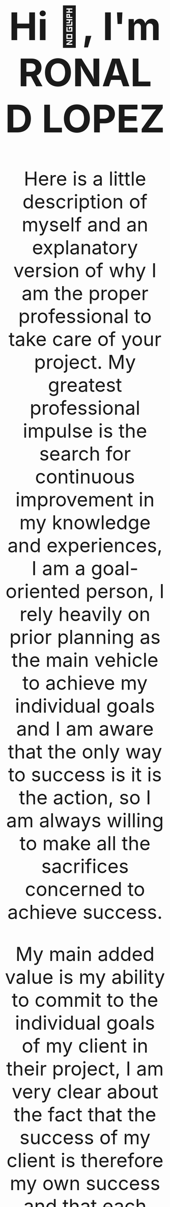 <div align="center" style="font-size: 60px;">
  <h1> Hi 👋, I'm RONALD LOPEZ </h1>
  
  Here is a little description of myself and an explanatory version of why I am the proper professional to take care of your project.
  My greatest professional impulse is the search for continuous improvement in my knowledge and experiences, I am a goal-oriented person, 
  I rely heavily on prior planning as the main vehicle to achieve my individual goals and I am aware that the only way to success is it is 
  the action, so I am always willing to make all the sacrifices concerned to achieve success.

  My main added value is my ability to commit to the individual goals of my client in their project, I am very clear about the fact that the 
  success of my client is therefore my own success and that each project and request that I generate an ultra-satisfied client with the final 
  product is an addiction to my professional background, which is why every time an estimate is entrusted to me, I dedicate 100% of my dedication,
  attention, commitment and performance, each task represents my own identity as a profession and my ambition 
</div>


## :fire: My Stats :
<div align="center">
  <a href="https://github.com/anuraghazra/github-readme-stats">
    <img height=200 align="center" src="https://github-readme-stats.vercel.app/api?username=CodeRLopez&theme=radical&hide_border=true" />
  </a>
  <a href="https://github.com/anuraghazra/convoychat">
    <img height=200 align="center" src="https://github-readme-stats.vercel.app/api/top-langs?username=CodeRLopez&layout=compact&langs_count=8&card_width=320&theme=radical&hide_border=true" />
  </a>
</div>


<div align="center">
  <a href="https://git.io/streak-stats">
    <img src="https://github-readme-streak-stats.herokuapp.com?user=CodeRLopez&card_width=496&theme=radical&hide_border=true" alt="GitHub Streak" style="width: 80%;" />
  </a>
</div>


## :hammer_and_wrench: Frontend Stack
[![My Skills](https://skillicons.dev/icons?i=js,html,css,react,next,vue,redux,tailwind)](https://skillicons.dev)

## :hammer_and_wrench: Backend Stack
[![My Skills](https://skillicons.dev/icons?i=nodejs,express,nestjs,laravel)](https://skillicons.dev)

## :hammer_and_wrench: DB Stack
[![My Skills](https://skillicons.dev/icons?i=mongo,mysql,postgres)](https://skillicons.dev)

